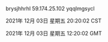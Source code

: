 brysjhhrhl 59.174.25.102 yqqlmgsycl

2021年 12月 03日 星期五 20:20:02 CST

2021年 12月 03日 星期五 12:20:02 GMT
